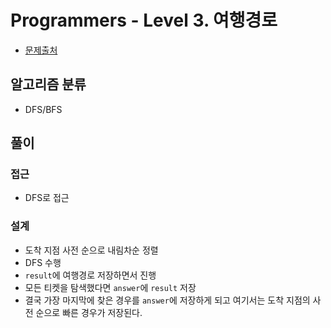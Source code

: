 # Programmers - Level 3. 여행경로

* [문제출처](https://school.programmers.co.kr/learn/courses/30/lessons/43164 "Level 3. 여행경로")

## 알고리즘 분류
- DFS/BFS

## 풀이

### 접근
- DFS로 접근

### 설계
- 도착 지점 사전 순으로 내림차순 정렬
- DFS 수행
- `result`에 여행경로 저장하면서 진행
- 모든 티켓을 탐색했다면 `answer`에 `result` 저장
- 결국 가장 마지막에 찾은 경우를 `answer`에 저장하게 되고 여기서는 도착 지점의 사전 순으로 빠른 경우가 저장된다.